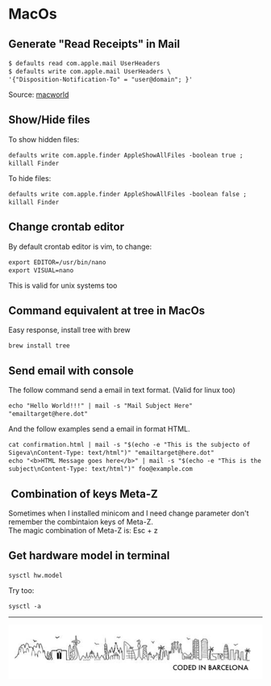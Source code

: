# MacOs

## Generate "Read Receipts" in Mail

```code
$ defaults read com.apple.mail UserHeaders
$ defaults write com.apple.mail UserHeaders \
'{"Disposition-Notification-To" = "user@domain"; }'
```

Source: [macworld](http://hints.macworld.com/article.php?story=20050512155856402)

## Show/Hide files

To show hidden files:

```code
defaults write com.apple.finder AppleShowAllFiles -boolean true ; killall Finder
```

To hide files:

```code
defaults write com.apple.finder AppleShowAllFiles -boolean false ; killall Finder
```

## Change crontab editor

By default crontab editor is vim, to change:

```code
export EDITOR=/usr/bin/nano
export VISUAL=nano
```

This is valid for unix systems too  

## Command equivalent at tree in MacOs

Easy response, install tree with brew

```code
brew install tree
```

## Send email with console

The follow command send a email in text format. (Valid for linux too)  

```code
echo "Hello World!!!" | mail -s "Mail Subject Here" "emailtarget@here.dot"
```

And the follow examples send a email in format HTML.  

```code
cat confirmation.html | mail -s "$(echo -e "This is the subjecto of Sigeva\nContent-Type: text/html")" "emailtarget@here.dot"
echo "<b>HTML Message goes here</b>" | mail -s "$(echo -e "This is the subject\nContent-Type: text/html")" foo@example.com

```

##  Combination of keys Meta-Z

Sometimes when I installed minicom and I need change parameter don't remember the combintaion keys of Meta-Z.  
The magic combination of Meta-Z is: Esc + z

## Get hardware model in terminal

```code
sysctl hw.model
```

Try too:

```code
sysctl -a
```

---
<!-- Pit i Collons -->
![Coded In Barcelona](https://raw.githubusercontent.com/leguim-repo/leguim-repo/master/img/currentfooter.png)

